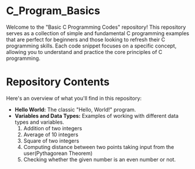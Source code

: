 # C_Program_Basics
Welcome to the "Basic C Programming Codes" repository! This repository serves as a collection of simple and fundamental C programming examples that are perfect for beginners and those looking to refresh their C programming skills. Each code snippet focuses on a specific concept, allowing you to understand and practice the core principles of C programming.
# Repository Contents
Here's an overview of what you'll find in this repository:
- **Hello World:** The classic "Hello, World!" program.
- **Variables and Data Types:** Examples of working with different data types and variables.
  1. Addition of two integers
  2. Average of 10 integers
  3. Square of two integers
  4. Computing distance between two points taking input from the user(Pythagorean Theorem)
  5. Checking whether the given number is an even number or not.
 

